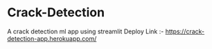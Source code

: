 # Crack-Detection
A crack detection ml app using streamlit
Deploy Link :- https://crack-detection-app.herokuapp.com/

